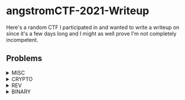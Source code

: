 # angstromCTF-2021-Writeup

Here's a random CTF I participated in and wanted to write a writeup on since it's a few days long and I might as well prove I'm not completely incompetent.

## Problems

<details>

<summary>MISC</summary>

* [Sanity Check](./MISC/Sanity%20Check/Sanity%20Check.md)
* [Archaic](./MISC/Archaic/Archaic.md)
* [Fish](./MISC/Fish/Fish.md)

</details>

<details>

<summary>CRYPTO</summary>

* [Relatively Simple Algorithm](./CRYPTO/Relatively%20Simple%20Algorithm/Relatively%20Simple%20Algorithm.md)
* [sosig](./CRYPTO/sosig/sosig.md)
* [Exclusive Cipher](./CRYPTO/Exclusive%20Cipher/Exclusive%20Cipher.md)

</details>

<details>

<summary>REV</summary>

* [FREE FLAGS!!1!!](REV/FREE%20FLAGS!!1!!/FREE%20FLAGS!!1!!.md)

</details>

<details>

<summary>BINARY</summary>

* [tranquil](BINARY/tranquil/tranquil.md)

</details>
